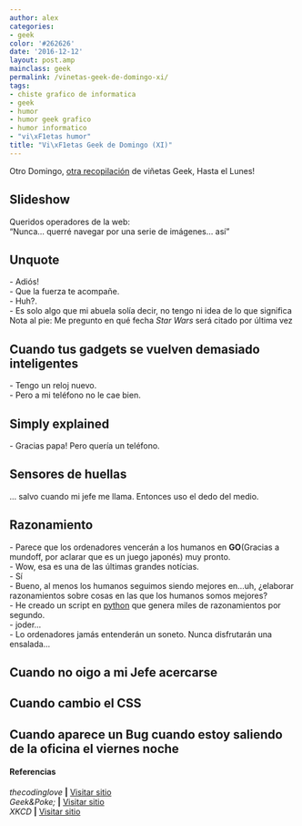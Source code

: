 ```yaml
---
author: alex
categories:
- geek
color: '#262626'
date: '2016-12-12'
layout: post.amp
mainclass: geek
permalink: /vinetas-geek-de-domingo-xi/
tags:
- chiste grafico de informatica
- geek
- humor
- humor geek grafico
- humor informatico
- "vi\xF1etas humor"
title: "Vi\xF1etas Geek de Domingo (XI)"
---
```


Otro Domingo, [otra recopilación][1] de viñetas Geek, Hasta el Lunes!

## Slideshow

<div id="attachment_1905"  class="wp-caption aligncenter">
<a href="/img/2013/09/Slideshow.gif"><amp-img on="tap:lightbox1" role="button" tabindex="0" layout="responsive" class="size-full wp-image-1905" alt="Slideshow" src="/img/2013/09/Slideshow.gif" width="228px" height="285px" /></a>
<p class="wp-caption-text">
    Queridos operadores de la web:<br />“Nunca&#8230; querré navegar por una serie de imágenes&#8230; así”
  </p>
</div>
<p >
</p><p>
<!--more--><!--ad-->
</p>
<h2>
    Unquote
  </h2>
<div id="attachment_1913"  class="wp-caption aligncenter">
<a href="/img/2013/09/Unquote.png"><amp-img on="tap:lightbox1" role="button" tabindex="0" layout="responsive" class="size-full wp-image-1913" alt="Unquote" src="/img/2013/09/Unquote.png" width="291px" height="387px" /></a>
<p class="wp-caption-text">
      - Adiós!<br />- Que la fuerza te acompañe.<br />- Huh?.<br />- Es solo algo que mi abuela solía decir, no tengo ni idea de lo que significa<br />Nota al pie: Me pregunto en qué fecha <em>Star Wars</em> será citado por última vez
    </p>
</div>
<p >
<h2>
      Cuando tus gadgets se vuelven demasiado inteligentes
    </h2>
<div id="attachment_1911"  class="wp-caption aligncenter">
<a href="/img/2013/09/When-your-gadgets-get-too-smart-part-2.jpg"><amp-img on="tap:lightbox1" role="button" tabindex="0" layout="responsive" class="size-full wp-image-1911" alt="Cuando tus gadgets se vuelven demasiado inteligentes" src="/img/2013/09/When-your-gadgets-get-too-smart-part-2.jpg" width="386px" height="564px" /></a>
<p class="wp-caption-text">
        - Tengo un reloj nuevo.<br />- Pero a mi teléfono no le cae bien.
      </p>
</div>
</p><p >
<h2>
        Simply explained
      </h2>
<div id="attachment_1910"  class="wp-caption aligncenter">
<a href="/img/2013/09/Simply-explained.jpg"><amp-img on="tap:lightbox1" role="button" tabindex="0" layout="responsive" class="size-full wp-image-1910" alt="Simply explained" src="/img/2013/09/Simply-explained.jpg" width="354px" height="596px" /></a>
<p class="wp-caption-text">
          - Gracias papa! Pero quería un teléfono.
        </p>
</div>
</p><p >
<h2>
          Sensores de huellas
        </h2>
<div id="attachment_1909"  class="wp-caption aligncenter">
<a href="/img/2013/09/Fingerprint-sensors.jpg"><amp-img on="tap:lightbox1" role="button" tabindex="0" layout="responsive" class="size-full wp-image-1909" alt="Sensores de huellas" src="/img/2013/09/Fingerprint-sensors.jpg" width="353px" height="570px" /></a>
<p class="wp-caption-text">
            &#8230; salvo cuando mi jefe me llama. Entonces uso el dedo del medio.
          </p>
</div>
</p><p >
<h2>
            Razonamiento
          </h2>
<div id="attachment_1912"  class="wp-caption aligncenter">
<a href="/img/2013/09/Reassuring.png"><amp-img on="tap:lightbox1" role="button" tabindex="0" layout="responsive" class="size-full wp-image-1912" alt="Razonamiento" src="/img/2013/09/Reassuring.png" width="740px" height="263px" /></a>
<p class="wp-caption-text">
              - Parece que los ordenadores vencerán a los humanos en <strong>GO</strong>(Gracias a mundoff, por aclarar que es un juego japonés) muy pronto.<br />- Wow, esa es una de las últimas grandes notícias.<br />- Sí<br />- Bueno, al menos los humanos seguimos siendo mejores en&#8230;uh, ¿elaborar razonamientos sobre cosas en las que los humanos somos mejores?<br />- He creado un script en <a href="https://elbauldelprogramador.com/">python</a> que genera miles de razonamientos por segundo.<br />- joder&#8230;<br />- Lo ordenadores jamás entenderán un soneto. Nunca disfrutarán una ensalada&#8230;
            </p>
</div>
</p><p >
<h2>
              Cuando no oigo a mi Jefe acercarse
            </h2>
</p><p>
<a href="/img/2013/09/when-I-dont-hear-my-boss-coming.gif"><amp-img on="tap:lightbox1" role="button" tabindex="0" layout="responsive" alt="Cuando no oigo a mi Jefe acercarse" src="/img/2013/09/when-I-dont-hear-my-boss-coming.gif" width="320px" height="180px" /></a>
</p>
<h2>
              Cuando cambio el CSS
            </h2>
<p>
<a href="/img/2013/09/when-I-change-the-css.gif"><amp-img on="tap:lightbox1" role="button" tabindex="0" layout="responsive" alt="when I change the css" src="/img/2013/09/when-I-change-the-css.gif" width="295px" height="210px" /></a>
</p>
<h2>
              Cuando aparece un Bug cuando estoy saliendo de la oficina el viernes noche
            </h2>
<p>
<a href="/img/2013/09/when-a-bug-appears-when-Im-leaving-the-office-on-friday-night.gif"><amp-img on="tap:lightbox1" role="button" tabindex="0" layout="responsive" alt="Cuando aparece un Bug cuando estoy saliendo de la oficina el viernes noche" src="/img/2013/09/when-a-bug-appears-when-Im-leaving-the-office-on-friday-night.gif" width="300px" height="199px" /></a>
</p>
<h4>
              Referencias
            </h4>
<p>
<em>thecodinglove</em> <strong>|</strong> <a href="http://thecodinglove.com" target="_blank">Visitar sitio</a><br /> <em>Geek&Poke;</em> <strong>|</strong> <a href="http://geek-and-poke.com/" target="_blank">Visitar sitio</a><br /> <em>XKCD</em> <strong>|</strong> <a href="http://xkcd.com/" target="_blank">Visitar sitio</a>
</p>



 [1]: https://elbauldelprogramador.com/ "Viñetas Geek de Domingo"